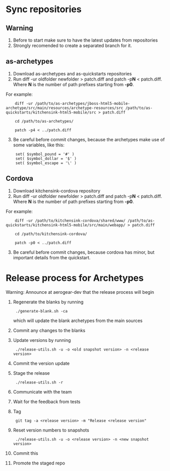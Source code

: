 Sync repositories 
==============================

## Warning

1. Before to start make sure to have the latest updates from repositories
2. Strongly recomended to create a separated branch for it.

## as-archetypes 

1. Download as-archetypes and as-quickstarts repositories
2. Run diff -ur oldfolder newfolder > patch.diff and patch -p**N** < patch.diff. Where **N** is the number of path prefixes starting from **-p0**. 


For example:

		diff -ur /path/to/as-archetypes/jboss-html5-mobile-archetype/src/main/resources/archetype-resources/src /path/to/as-quickstarts/kitchensink-html5-mobile/src > patch.diff

		cd /path/to/as-archetypes/

		patch -p4 < ../patch.diff

3. Be careful before commit changes, because the archetypes make use of some variables, like this:

		set( $symbol_pound = '#' )
		set( $symbol_dollar = '$' )
		set( $symbol_escape = '\' )


## Cordova

1. Download kitchensink-cordova repository
2. Run diff -ur oldfolder newfolder > patch.diff and patch -p**N** < patch.diff. Where **N** is the number of path prefixes starting from **-p0**. 
 
For example:

		diff -ur /path/to/kitchensink-cordova/shared/www/ /path/to/as-quickstarts/kitchensink-html5-mobile/src/main/webapp/ > patch.diff

		cd /path/to/kitchensink-cordova/

		patch -p0 < ../patch.diff
		
3. Be careful before commit changes, because cordova has minor, but important details from the quickstart.



Release process for Archetypes
==============================

Warning: Announce at aerogear-dev that the release process will begin


1. Regenerate the blanks by running

        ./generate-blank.sh -ca

   which will update the blank archetypes from the main sources

2. Commit any changes to the blanks

3. Update versions by running

        ./release-utils.sh -u -o <old snapshot version> -n <release version>

4. Commit the version update
5. Stage the release
        
        ./release-utils.sh -r

6. Communicate with the team

7. Wait for the feedback from tests

8. Tag
    
        git tag -a <release version> -m "Release <release version"


9. Reset version numbers to snapshots
        
        ./release-utils.sh -u -o <release version> -n <new snapshot version>
10. Commit this
11. Promote the staged repo